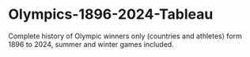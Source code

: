 # Olympics-1896-2024-Tableau
Complete history of Olympic winners only (countries and athletes) form 1896 to 2024, summer and winter games included.
